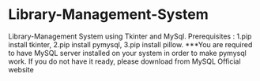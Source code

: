 # Library-Management-System
Library-Management System using Tkinter and MySql.
Prerequisites :
1.pip install tkinter,
2.pip install pymysql,
3.pip install pillow.
***You are required to have MySQL server installed on your system in order to make pymysql work. 
If you do not have it ready, please download from MySQL Official website
